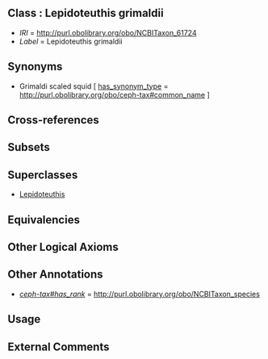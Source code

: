 
## Class : Lepidoteuthis grimaldii

 * *IRI* = http://purl.obolibrary.org/obo/NCBITaxon_61724
 * *Label* = Lepidoteuthis grimaldii

## Synonyms

 * Grimaldi scaled squid [ [has_synonym_type](../../pe/oboInOwl#hasSynonymType.md) = http://purl.obolibrary.org/obo/ceph-tax#common_name ]

## Cross-references


## Subsets


## Superclasses

 * [Lepidoteuthis](../../NCBITaxon/23/NCBITaxon_61723.md)

## Equivalencies


## Other Logical Axioms


## Other Annotations

 * *[ceph-tax#has_rank](../../ceph-tax#has/nk/ceph-tax#has_rank.md)* = http://purl.obolibrary.org/obo/NCBITaxon_species

## Usage


## External Comments

